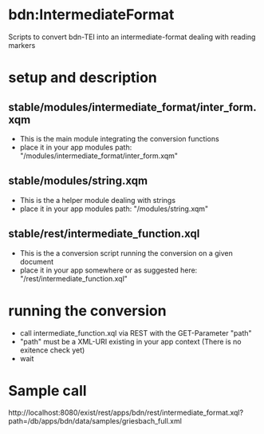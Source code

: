 # bdn:IntermediateFormat
Scripts to convert bdn-TEI into an intermediate-format dealing with reading markers

# setup and description
## stable/modules/intermediate_format/inter_form.xqm
  - This is the main module integrating the conversion functions
  - place it in your app modules path: "/modules/intermediate_format/inter_form.xqm" 

## stable/modules/string.xqm
  - This is the a helper module dealing with strings
  - place it in your app modules path: "/modules/string.xqm" 

## stable/rest/intermediate_function.xql
  - This is the a conversion script running the conversion on a given document
  - place it in your app somewhere or as suggested here: "/rest/intermediate_function.xql" 

# running the conversion
  - call intermediate_function.xql via REST with the GET-Parameter "path"
  - "path" must be a XML-URI existing in your app context (There is no exitence check yet)
  - wait

# Sample call
http://localhost:8080/exist/rest/apps/bdn/rest/intermediate_format.xql?path=/db/apps/bdn/data/samples/griesbach_full.xml
